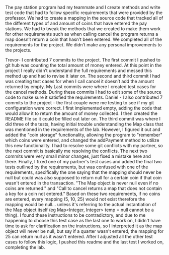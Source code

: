 
The pay station program had my teammate and I create methods and write test code that had to follow specific requirements that were provided by the professor. We had to create a mapping in the source code that tracked all of the different types of  and amount of coins that have entered the pay stations. We had to tweak the methods that we created to make them work for other requirements such as when calling cancel the program returns a map doesn’t return a coin that hasn’t been entered. We completed all of the requirements for the project. We didn’t make any personal improvements to the projects.

Trevor- I contributed 7 commits to the project. The first commit I pushed to git hub was counting the total amount of money entered. At this point in the project I really didn’t understand the full requirements and messed this method up and had to revise it later on. The second and third commit I had was creating test cases for when I call cancel it doesn’t add the amount returned by empty. My Last commits were where I created test cases for the cancel methods. During these commits I had to edit some of the source code to make sure it satisfied the requirements.
Daniel - I also contributed 7 commits to the project - the first couple were me testing to see if my git configuration were correct. I first implemented empty, adding the code that would allow it to return the amount of money collected. I then created the README file so it could be filled out later on. The third commit was where I did three of the tests, having initial trouble understanding the Map class that was mentioned in the requirements of the lab. However, I figured it out and added the "coin storage" functionality, allowing the program to "remember" which coins were entered, and changed the addPayment method to utilize this new functionality. I had to resolve some git conflicts with my partner, so the next commit is basically me resolving the conflicts. The next two commits were very small minor changes, just fixed a mistake here and there. Finally, I fixed one of my partner's test cases and added the final two tests outlined by the requirements, but was confused with one of the requirements, specifically the one saying that the mapping should never be null but could was also supposed to return null for a certain coin if that coin wasn't entered in the transaction. "The Map object is never null even if no coins are returned." and "Call to cancel returns a map that does not contain a key for a coin not entered." Based on these two requirements, if no coins are entered, every mapping (5, 10, 25) would not exist therefore the mapping would be null... unless it's referring to the actual instantiation of the Map object itself (eg Map<Integer, Integer> temp = null cannot be a thing). I found these instructions to be contradictory, and due to me happening to choose this test case as the last one to work on, I didn't have time to ask for clarification on the instructions, so I interpreted it as the map object will never be null, but say if a quarter wasn't entered, the mapping for 25 can return null as it wasn't entered. After I adjusted all the other test cases to follow this logic, I pushed this readme and the last test I worked on, completing the lab.

